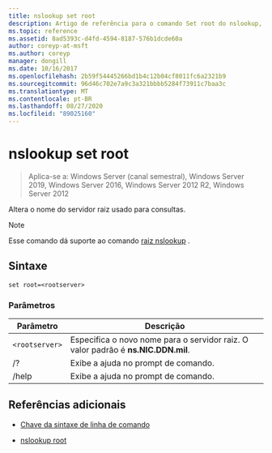 ```yaml
---
title: nslookup set root
description: Artigo de referência para o comando Set root do nslookup, que altera o nome do servidor raiz que é usado para consultas.
ms.topic: reference
ms.assetid: 8ad5393c-d4fd-4594-8187-576b1dcde60a
author: coreyp-at-msft
ms.author: coreyp
manager: dongill
ms.date: 10/16/2017
ms.openlocfilehash: 2b59f54445266bd1b4c12b04cf8011fc6a2321b9
ms.sourcegitcommit: 96d46c702e7a9c3a321bbbb5284f73911c7baa3c
ms.translationtype: MT
ms.contentlocale: pt-BR
ms.lasthandoff: 08/27/2020
ms.locfileid: "89025160"
---
```

# <a name="nslookup-set-root"></a>nslookup set root

> Aplica-se a: Windows Server (canal semestral), Windows Server 2019, Windows Server 2016, Windows Server 2012 R2, Windows Server 2012

Altera o nome do servidor raiz usado para consultas.

> [!NOTE]
> Esse comando dá suporte ao comando [raiz nslookup](nslookup-root.md) .

## <a name="syntax"></a>Sintaxe

```
set root=<rootserver>
```

### <a name="parameters"></a>Parâmetros

| Parâmetro | Descrição |
| ---------- | ---------- |
| `<rootserver>` | Especifica o novo nome para o servidor raiz. O valor padrão é **ns.NIC.DDN.mil**. |
| /? | Exibe a ajuda no prompt de comando. |
| /help | Exibe a ajuda no prompt de comando. |

## <a name="additional-references"></a>Referências adicionais

- [Chave da sintaxe de linha de comando](command-line-syntax-key.md)

- [nslookup root](nslookup-root.md)
